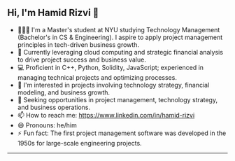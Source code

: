 Hi, I'm Hamid Rizvi 👋
------------------------------------------------------------------------
- 🧑🏼‍🎓 I'm a Master's student at NYU studying Technology Management (Bachelor's in CS & Engineering). I aspire to apply project management principles in tech-driven business growth.
- 🌱 Currently leveraging cloud computing and strategic financial analysis to drive project success and business value.
- 💻 Proficient in C++, Python, Solidity, JavaScript; experienced in managing technical projects and optimizing processes. 
- 🤔 I'm interested in projects involving technology strategy, financial modeling, and business growth.
- 💼 Seeking opportunities in project management, technology strategy, and business operations.
- 📫 How to reach me: https://www.linkedin.com/in/hamid-rizvi
- 😄 Pronouns: he/him
- ⚡  Fun fact: The first project management software was developed in the 1950s for large-scale engineering projects.
------------------------------------------------------------------------
